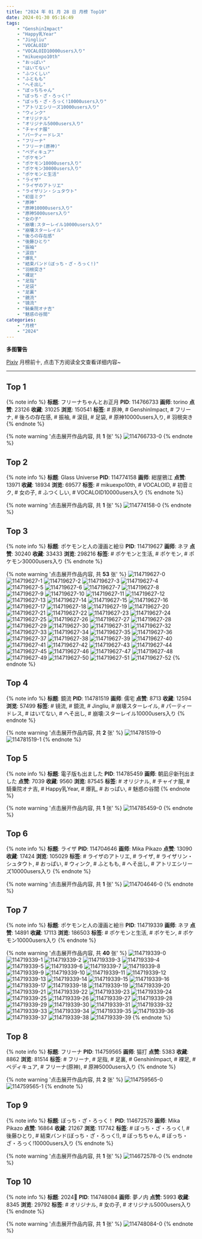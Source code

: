 ```yaml
---
title: "2024 年 01 月 28 日 月榜 Top10"
date: 2024-01-30 05:16:49
tags:
    - "GenshinImpact"
    - "Happy乳Year"
    - "Jingliu"
    - "VOCALOID"
    - "VOCALOID10000users入り"
    - "mikuexpo10th"
    - "おっぱい"
    - "はいてない"
    - "ふつくしい"
    - "ふともも"
    - "へそ出し"
    - "ぼっちちゃん"
    - "ぼっち・ざ・ろっく!"
    - "ぼっち・ざ・ろっく!10000users入り"
    - "アトリエシリーズ10000users入り"
    - "ウィンク"
    - "オリジナル"
    - "オリジナル5000users入り"
    - "チャイナ服"
    - "パーティードレス"
    - "フリーナ"
    - "フリーナ(原神)"
    - "ペディキュア"
    - "ポケモン"
    - "ポケモン10000users入り"
    - "ポケモン30000users入り"
    - "ポケモンと生活"
    - "ライザ"
    - "ライザのアトリエ"
    - "ライザリン・シュタウト"
    - "初音ミク"
    - "原神"
    - "原神10000users入り"
    - "原神5000users入り"
    - "女の子"
    - "崩壊:スターレイル10000users入り"
    - "崩壊スターレイル"
    - "後ろの存在感"
    - "後藤ひとり"
    - "振袖"
    - "涙目"
    - "爆乳"
    - "結束バンド(ぼっち・ざ・ろっく!)"
    - "羽根突き"
    - "裸足"
    - "足指"
    - "足袋"
    - "足裏"
    - "鏡流"
    - "镜流"
    - "騎乗院オナ吉"
    - "魅惑の谷間"
categories:
    - "月榜"
    - "2024"
---
```


<i class="fa fa-triangle-exclamation"></i>**多图警告**<i class="fa fa-triangle-exclamation"></i>

[Pixiv](https://www.pixiv.net/) 月榜前十, 点击下方阅读全文查看详细内容~

<!-- more -->

---

## Top 1

{% note info %}
**标题**: フリーナちゃんとお正月
**PID**: 114766733 **画师**: torino
**点赞**: 23126 **收藏**: 31025 **浏览**: 150541
**标签**: # 原神, # GenshinImpact, # フリーナ, # 後ろの存在感, # 振袖, # 涙目, # 足袋, # 原神10000users入り, # 羽根突き
{% endnote %}

{% note warning '点击展开作品内容, 共 **1** 张' %}
![114766733-0](https://i.pixiv.re/img-original/img/2024/01/01/09/07/48/114766733_p0.jpg)
{% endnote %}

## Top 2

{% note info %}
**标题**: Glass Universe
**PID**: 114774158 **画师**: 紺屋鴉江
**点赞**: 13971 **收藏**: 18934 **浏览**: 69577
**标签**: # mikuexpo10th, # VOCALOID, # 初音ミク, # 女の子, # ふつくしい, # VOCALOID10000users入り
{% endnote %}

{% note warning '点击展开作品内容, 共 **1** 张' %}
![114774158-0](https://i.pixiv.re/img-original/img/2024/01/01/13/21/13/114774158_p0.jpg)
{% endnote %}

## Top 3

{% note info %}
**标题**: ポケモンと人の漫画と絵⑫
**PID**: 114719627 **画师**: ネヲ
**点赞**: 30240 **收藏**: 33433 **浏览**: 298216
**标签**: # ポケモンと生活, # ポケモン, # ポケモン30000users入り
{% endnote %}

{% note warning '点击展开作品内容, 共 **53** 张' %}
![114719627-0](https://i.pixiv.re/img-original/img/2023/12/31/12/14/15/114719627_p0.png)
![114719627-1](https://i.pixiv.re/img-original/img/2023/12/31/12/14/15/114719627_p1.png)
![114719627-2](https://i.pixiv.re/img-original/img/2023/12/31/12/14/15/114719627_p2.png)
![114719627-3](https://i.pixiv.re/img-original/img/2023/12/31/12/14/15/114719627_p3.png)
![114719627-4](https://i.pixiv.re/img-original/img/2023/12/31/12/14/15/114719627_p4.png)
![114719627-5](https://i.pixiv.re/img-original/img/2023/12/31/12/14/15/114719627_p5.png)
![114719627-6](https://i.pixiv.re/img-original/img/2023/12/31/12/14/15/114719627_p6.png)
![114719627-7](https://i.pixiv.re/img-original/img/2023/12/31/12/14/15/114719627_p7.png)
![114719627-8](https://i.pixiv.re/img-original/img/2023/12/31/12/14/15/114719627_p8.png)
![114719627-9](https://i.pixiv.re/img-original/img/2023/12/31/12/14/15/114719627_p9.png)
![114719627-10](https://i.pixiv.re/img-original/img/2023/12/31/12/14/15/114719627_p10.png)
![114719627-11](https://i.pixiv.re/img-original/img/2023/12/31/12/14/15/114719627_p11.png)
![114719627-12](https://i.pixiv.re/img-original/img/2023/12/31/12/14/15/114719627_p12.png)
![114719627-13](https://i.pixiv.re/img-original/img/2023/12/31/12/14/15/114719627_p13.png)
![114719627-14](https://i.pixiv.re/img-original/img/2023/12/31/12/14/15/114719627_p14.png)
![114719627-15](https://i.pixiv.re/img-original/img/2023/12/31/12/14/15/114719627_p15.png)
![114719627-16](https://i.pixiv.re/img-original/img/2023/12/31/12/14/15/114719627_p16.png)
![114719627-17](https://i.pixiv.re/img-original/img/2023/12/31/12/14/15/114719627_p17.png)
![114719627-18](https://i.pixiv.re/img-original/img/2023/12/31/12/14/15/114719627_p18.png)
![114719627-19](https://i.pixiv.re/img-original/img/2023/12/31/12/14/15/114719627_p19.png)
![114719627-20](https://i.pixiv.re/img-original/img/2023/12/31/12/14/15/114719627_p20.png)
![114719627-21](https://i.pixiv.re/img-original/img/2023/12/31/12/14/15/114719627_p21.png)
![114719627-22](https://i.pixiv.re/img-original/img/2023/12/31/12/14/15/114719627_p22.png)
![114719627-23](https://i.pixiv.re/img-original/img/2023/12/31/12/14/15/114719627_p23.png)
![114719627-24](https://i.pixiv.re/img-original/img/2023/12/31/12/14/15/114719627_p24.png)
![114719627-25](https://i.pixiv.re/img-original/img/2023/12/31/12/14/15/114719627_p25.png)
![114719627-26](https://i.pixiv.re/img-original/img/2023/12/31/12/14/15/114719627_p26.png)
![114719627-27](https://i.pixiv.re/img-original/img/2023/12/31/12/14/15/114719627_p27.png)
![114719627-28](https://i.pixiv.re/img-original/img/2023/12/31/12/14/15/114719627_p28.png)
![114719627-29](https://i.pixiv.re/img-original/img/2023/12/31/12/14/15/114719627_p29.png)
![114719627-30](https://i.pixiv.re/img-original/img/2023/12/31/12/14/15/114719627_p30.png)
![114719627-31](https://i.pixiv.re/img-original/img/2023/12/31/12/14/15/114719627_p31.png)
![114719627-32](https://i.pixiv.re/img-original/img/2023/12/31/12/14/15/114719627_p32.png)
![114719627-33](https://i.pixiv.re/img-original/img/2023/12/31/12/14/15/114719627_p33.png)
![114719627-34](https://i.pixiv.re/img-original/img/2023/12/31/12/14/15/114719627_p34.png)
![114719627-35](https://i.pixiv.re/img-original/img/2023/12/31/12/14/15/114719627_p35.png)
![114719627-36](https://i.pixiv.re/img-original/img/2023/12/31/12/14/15/114719627_p36.png)
![114719627-37](https://i.pixiv.re/img-original/img/2023/12/31/12/14/15/114719627_p37.png)
![114719627-38](https://i.pixiv.re/img-original/img/2023/12/31/12/14/15/114719627_p38.png)
![114719627-39](https://i.pixiv.re/img-original/img/2023/12/31/12/14/15/114719627_p39.png)
![114719627-40](https://i.pixiv.re/img-original/img/2023/12/31/12/14/15/114719627_p40.png)
![114719627-41](https://i.pixiv.re/img-original/img/2023/12/31/12/14/15/114719627_p41.png)
![114719627-42](https://i.pixiv.re/img-original/img/2023/12/31/12/14/15/114719627_p42.png)
![114719627-43](https://i.pixiv.re/img-original/img/2023/12/31/12/14/15/114719627_p43.png)
![114719627-44](https://i.pixiv.re/img-original/img/2023/12/31/12/14/15/114719627_p44.png)
![114719627-45](https://i.pixiv.re/img-original/img/2023/12/31/12/14/15/114719627_p45.png)
![114719627-46](https://i.pixiv.re/img-original/img/2023/12/31/12/14/15/114719627_p46.png)
![114719627-47](https://i.pixiv.re/img-original/img/2023/12/31/12/14/15/114719627_p47.png)
![114719627-48](https://i.pixiv.re/img-original/img/2023/12/31/12/14/15/114719627_p48.png)
![114719627-49](https://i.pixiv.re/img-original/img/2023/12/31/12/14/15/114719627_p49.png)
![114719627-50](https://i.pixiv.re/img-original/img/2023/12/31/12/14/15/114719627_p50.png)
![114719627-51](https://i.pixiv.re/img-original/img/2023/12/31/12/14/15/114719627_p51.png)
![114719627-52](https://i.pixiv.re/img-original/img/2023/12/31/12/14/15/114719627_p52.png)
{% endnote %}

## Top 4

{% note info %}
**标题**: 鏡流
**PID**: 114781519 **画师**: 儒宅
**点赞**: 8713 **收藏**: 12594 **浏览**: 57499
**标签**: # 镜流, # 鏡流, # Jingliu, # 崩壊スターレイル, # パーティードレス, # はいてない, # へそ出し, # 崩壊:スターレイル10000users入り
{% endnote %}

{% note warning '点击展开作品内容, 共 **2** 张' %}
![114781519-0](https://i.pixiv.re/img-original/img/2024/01/01/18/02/14/114781519_p0.jpg)
![114781519-1](https://i.pixiv.re/img-original/img/2024/01/01/18/02/14/114781519_p1.jpg)
{% endnote %}

## Top 5

{% note info %}
**标题**: 電子版も出ました
**PID**: 114785459 **画师**: 朝凪＠新刊出ました
**点赞**: 7039 **收藏**: 9560 **浏览**: 87545
**标签**: # オリジナル, # チャイナ服, # 騎乗院オナ吉, # Happy乳Year, # 爆乳, # おっぱい, # 魅惑の谷間
{% endnote %}

{% note warning '点击展开作品内容, 共 **1** 张' %}
![114785459-0](https://i.pixiv.re/img-original/img/2024/01/01/20/29/10/114785459_p0.jpg)
{% endnote %}

## Top 6

{% note info %}
**标题**: ライザ
**PID**: 114704646 **画师**: Mika Pikazo
**点赞**: 13090 **收藏**: 17424 **浏览**: 105029
**标签**: # ライザのアトリエ, # ライザ, # ライザリン・シュタウト, # おっぱい, # ウィンク, # ふともも, # へそ出し, # アトリエシリーズ10000users入り
{% endnote %}

{% note warning '点击展开作品内容, 共 **1** 张' %}
![114704646-0](https://i.pixiv.re/img-original/img/2023/12/31/00/00/05/114704646_p0.png)
{% endnote %}

## Top 7

{% note info %}
**标题**: ポケモンと人の漫画と絵⑪
**PID**: 114719339 **画师**: ネヲ
**点赞**: 14891 **收藏**: 17113 **浏览**: 186503
**标签**: # ポケモンと生活, # ポケモン, # ポケモン10000users入り
{% endnote %}

{% note warning '点击展开作品内容, 共 **40** 张' %}
![114719339-0](https://i.pixiv.re/img-original/img/2023/12/31/12/02/49/114719339_p0.png)
![114719339-1](https://i.pixiv.re/img-original/img/2023/12/31/12/02/49/114719339_p1.png)
![114719339-2](https://i.pixiv.re/img-original/img/2023/12/31/12/02/49/114719339_p2.png)
![114719339-3](https://i.pixiv.re/img-original/img/2023/12/31/12/02/49/114719339_p3.png)
![114719339-4](https://i.pixiv.re/img-original/img/2023/12/31/12/02/49/114719339_p4.png)
![114719339-5](https://i.pixiv.re/img-original/img/2023/12/31/12/02/49/114719339_p5.png)
![114719339-6](https://i.pixiv.re/img-original/img/2023/12/31/12/02/49/114719339_p6.png)
![114719339-7](https://i.pixiv.re/img-original/img/2023/12/31/12/02/49/114719339_p7.png)
![114719339-8](https://i.pixiv.re/img-original/img/2023/12/31/12/02/49/114719339_p8.png)
![114719339-9](https://i.pixiv.re/img-original/img/2023/12/31/12/02/49/114719339_p9.png)
![114719339-10](https://i.pixiv.re/img-original/img/2023/12/31/12/02/49/114719339_p10.png)
![114719339-11](https://i.pixiv.re/img-original/img/2023/12/31/12/02/49/114719339_p11.png)
![114719339-12](https://i.pixiv.re/img-original/img/2023/12/31/12/02/49/114719339_p12.png)
![114719339-13](https://i.pixiv.re/img-original/img/2023/12/31/12/02/49/114719339_p13.png)
![114719339-14](https://i.pixiv.re/img-original/img/2023/12/31/12/02/49/114719339_p14.png)
![114719339-15](https://i.pixiv.re/img-original/img/2023/12/31/12/02/49/114719339_p15.png)
![114719339-16](https://i.pixiv.re/img-original/img/2023/12/31/12/02/49/114719339_p16.png)
![114719339-17](https://i.pixiv.re/img-original/img/2023/12/31/12/02/49/114719339_p17.png)
![114719339-18](https://i.pixiv.re/img-original/img/2023/12/31/12/02/49/114719339_p18.png)
![114719339-19](https://i.pixiv.re/img-original/img/2023/12/31/12/02/49/114719339_p19.png)
![114719339-20](https://i.pixiv.re/img-original/img/2023/12/31/12/02/49/114719339_p20.png)
![114719339-21](https://i.pixiv.re/img-original/img/2023/12/31/12/02/49/114719339_p21.png)
![114719339-22](https://i.pixiv.re/img-original/img/2023/12/31/12/02/49/114719339_p22.png)
![114719339-23](https://i.pixiv.re/img-original/img/2023/12/31/12/02/49/114719339_p23.png)
![114719339-24](https://i.pixiv.re/img-original/img/2023/12/31/12/02/49/114719339_p24.png)
![114719339-25](https://i.pixiv.re/img-original/img/2023/12/31/12/02/49/114719339_p25.png)
![114719339-26](https://i.pixiv.re/img-original/img/2023/12/31/12/02/49/114719339_p26.png)
![114719339-27](https://i.pixiv.re/img-original/img/2023/12/31/12/02/49/114719339_p27.png)
![114719339-28](https://i.pixiv.re/img-original/img/2023/12/31/12/02/49/114719339_p28.png)
![114719339-29](https://i.pixiv.re/img-original/img/2023/12/31/12/02/49/114719339_p29.png)
![114719339-30](https://i.pixiv.re/img-original/img/2023/12/31/12/02/49/114719339_p30.png)
![114719339-31](https://i.pixiv.re/img-original/img/2023/12/31/12/02/49/114719339_p31.png)
![114719339-32](https://i.pixiv.re/img-original/img/2023/12/31/12/02/49/114719339_p32.png)
![114719339-33](https://i.pixiv.re/img-original/img/2023/12/31/12/02/49/114719339_p33.png)
![114719339-34](https://i.pixiv.re/img-original/img/2023/12/31/12/02/49/114719339_p34.png)
![114719339-35](https://i.pixiv.re/img-original/img/2023/12/31/12/02/49/114719339_p35.png)
![114719339-36](https://i.pixiv.re/img-original/img/2023/12/31/12/02/49/114719339_p36.png)
![114719339-37](https://i.pixiv.re/img-original/img/2023/12/31/12/02/49/114719339_p37.png)
![114719339-38](https://i.pixiv.re/img-original/img/2023/12/31/12/02/49/114719339_p38.png)
![114719339-39](https://i.pixiv.re/img-original/img/2023/12/31/12/02/49/114719339_p39.png)
{% endnote %}

## Top 8

{% note info %}
**标题**: フリーナ
**PID**: 114759565 **画师**: 猫打
**点赞**: 5383 **收藏**: 8862 **浏览**: 81514
**标签**: # フリーナ, # 足指, # 足裏, # GenshinImpact, # 裸足, # ペディキュア, # フリーナ(原神), # 原神5000users入り
{% endnote %}

{% note warning '点击展开作品内容, 共 **2** 张' %}
![114759565-0](https://i.pixiv.re/img-original/img/2024/01/01/02/52/01/114759565_p0.jpg)
![114759565-1](https://i.pixiv.re/img-original/img/2024/01/01/02/52/01/114759565_p1.jpg)
{% endnote %}

## Top 9

{% note info %}
**标题**: ぼっち・ざ・ろっく！
**PID**: 114672578 **画师**: Mika Pikazo
**点赞**: 16864 **收藏**: 21267 **浏览**: 117742
**标签**: # ぼっち・ざ・ろっく!, # 後藤ひとり, # 結束バンド(ぼっち・ざ・ろっく!), # ぼっちちゃん, # ぼっち・ざ・ろっく!10000users入り
{% endnote %}

{% note warning '点击展开作品内容, 共 **1** 张' %}
![114672578-0](https://i.pixiv.re/img-original/img/2023/12/30/00/00/05/114672578_p0.png)
{% endnote %}

## Top 10

{% note info %}
**标题**: 2024🐉
**PID**: 114748084 **画师**: 夢ノ内
**点赞**: 5993 **收藏**: 8345 **浏览**: 29792
**标签**: # オリジナル, # 女の子, # オリジナル5000users入り
{% endnote %}

{% note warning '点击展开作品内容, 共 **1** 张' %}
![114748084-0](https://i.pixiv.re/img-original/img/2024/01/01/00/02/55/114748084_p0.jpg)
{% endnote %}
